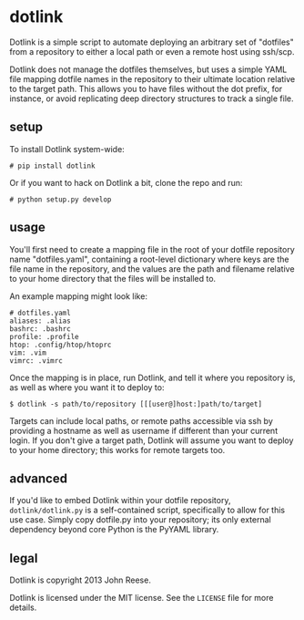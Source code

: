 dotlink
=======

Dotlink is a simple script to automate deploying an arbitrary set of "dotfiles"
from a repository to either a local path or even a remote host using ssh/scp.

Dotlink does not manage the dotfiles themselves, but uses a simple YAML file
mapping dotfile names in the repository to their ultimate location relative to
the target path.  This allows you to have files without the dot prefix, for
instance, or avoid replicating deep directory structures to track a single file.


setup
-----

To install Dotlink system-wide:

    # pip install dotlink

Or if you want to hack on Dotlink a bit, clone the repo and run:

    # python setup.py develop


usage
-----

You'll first need to create a mapping file in the root of your dotfile
repository name "dotfiles.yaml", containing a root-level dictionary where keys
are the file name in the repository, and the values are the path and filename
relative to your home directory that the files will be installed to.

An example mapping might look like:

    # dotfiles.yaml
    aliases: .alias
    bashrc: .bashrc
    profile: .profile
    htop: .config/htop/htoprc
    vim: .vim
    vimrc: .vimrc

Once the mapping is in place, run Dotlink, and tell it where you repository is,
as well as where you want it to deploy to:

    $ dotlink -s path/to/repository [[[user@]host:]path/to/target]

Targets can include local paths, or remote paths accessible via ssh by
providing a hostname as well as username if different than your current login.
If you don't give a target path, Dotlink will assume you want to deploy to your
home directory; this works for remote targets too.


advanced
--------

If you'd like to embed Dotlink within your dotfile repository,
`dotlink/dotlink.py` is a self-contained script, specifically to allow for this
use case.  Simply copy dotfile.py into your repository; its only external
dependency beyond core Python is the PyYAML library.


legal
-----

Dotlink is copyright 2013 John Reese.

Dotlink is licensed under the MIT license.
See the `LICENSE` file for more details.
